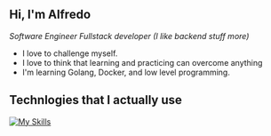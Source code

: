 ## Hi, I'm Alfredo

*Software Engineer*
*Fullstack developer (I like backend stuff more)*

- I love to challenge myself.
- I love to think that learning and practicing can overcome anything
- I'm learning Golang, Docker, and low level programming.

## Technlogies that I actually use

[![My Skills](https://skillicons.dev/icons?i=ts,js,nodejs,vite,react,py,django,java,spring,maven,mongodb,vim,vscode)](https://skillicons.dev)